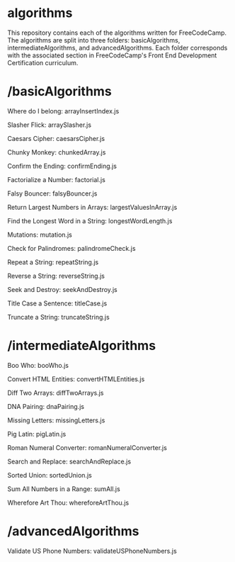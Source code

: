 # algorithms
This repository contains each of the algorithms written for FreeCodeCamp. The algorithms are split into three folders: basicAlgorithms, intermediateAlgorithms, and advancedAlgorithms. Each folder corresponds with the associated section in FreeCodeCamp's Front End Development Certification curriculum.

# /basicAlgorithms
Where do I belong: arrayInsertIndex.js

Slasher Flick: arraySlasher.js

Caesars Cipher: caesarsCipher.js

Chunky Monkey: chunkedArray.js

Confirm the Ending: confirmEnding.js

Factorialize a Number: factorial.js

Falsy Bouncer: falsyBouncer.js

Return Largest Numbers in Arrays: largestValuesInArray.js

Find the Longest Word in a String: longestWordLength.js

Mutations: mutation.js

Check for Palindromes: palindromeCheck.js

Repeat a String: repeatString.js

Reverse a String: reverseString.js

Seek and Destroy: seekAndDestroy.js

Title Case a Sentence: titleCase.js

Truncate a String: truncateString.js

# /intermediateAlgorithms
Boo Who: booWho.js

Convert HTML Entities: convertHTMLEntities.js

Diff Two Arrays: diffTwoArrays.js

DNA Pairing: dnaPairing.js

Missing Letters: missingLetters.js

Pig Latin: pigLatin.js

Roman Numeral Converter: romanNumeralConverter.js

Search and Replace: searchAndReplace.js

Sorted Union: sortedUnion.js

Sum All Numbers in a Range: sumAll.js

Wherefore Art Thou: whereforeArtThou.js

# /advancedAlgorithms
Validate US Phone Numbers: validateUSPhoneNumbers.js
